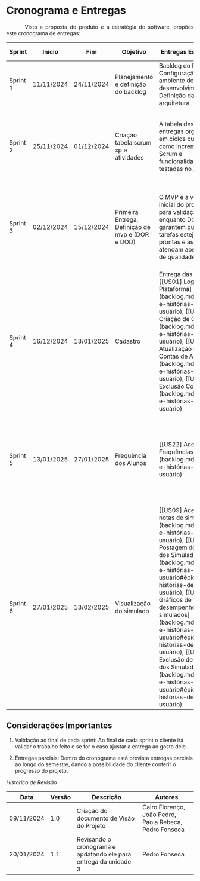 # Cronograma e Entregas
<p style="text-indent: 50px;text-align: justify;">Visto a proposta do produto e a estratégia de software, propões este cronograma de entregas:</p>  

<table>
<thead>
<tr>
<th>Sprint</th>
<th>Início</th>
<th>Fim</th>
<th>Objetivo</th>
<th>Entregas Esperadas</th>
<th>Validação do Cliente</th>
</tr>
</thead>
<tbody>
<tr>
<td>Sprint 1</td>
<td>11/11/2024</td>
<td>24/11/2024</td>
<td>Planejamento e definição do backlog</td>
<td>Backlog do Produto / Configuração do ambiente de desenvolvimento / Definição da arquitetura</td>
<td>Revisão do backlog e confirmação de prioridades</td>
</tr>
<tr>
<td>Sprint 2</td>
<td>25/11/2024</td>
<td>01/12/2024</td>
<td>Criação tabela scrum xp e atividades</td>
<td>A tabela destaca as entregas organizadas em ciclos curtos, como incrementos no Scrum e funcionalidades testadas no XP</td>
<td>Mostra como cada metodologia envolve o cliente, com revisões no Scrum e feedback frequente no XP</td>
</tr>
<tr>
<td>Sprint 3</td>
<td>02/12/2024</td>
<td>15/12/2024</td>
<td>Primeira Entrega, Definição de mvp e (DOR e DOD)</td>
<td>O MVP é a versão inicial do produto para validação, enquanto DOR e DOD garantem que as tarefas estejam prontas e as entregas atendam aos padrões de qualidade.</td>
<td>O MVP valida o produto com o cliente, enquanto DOR e DOD garantem a qualidade das entregas.</td>
</tr>
<tr>
<td>Sprint 4</td>
<td>16/12/2024</td>
<td>13/01/2025</td>
<td> Cadastro </td>
<td>Entrega das histórias [[US01] Login na Plataforma](backlog.md#épicos-e-histórias-de-usuário), [[US02] Criação de Contas](backlog.md#épicos-e-histórias-de-usuário), [[US03] Atualização de Contas de Alunos](backlog.md#épicos-e-histórias-de-usuário), [[US04] Exclusão Contas](backlog.md#épicos-e-histórias-de-usuário)</td>
<td>Validação do processo de cadastro e login</td>
</tr>
<tr>
<td>Sprint 5</td>
<td>13/01/2025</td>
<td>27/01/2025</td>
<td>Frequência dos Alunos</td>
<td>[[US22] Acesso de Frequências](backlog.md#épicos-e-histórias-de-usuário)
</td>
<td>Acesso ao banco de dados do Galt e apoiar o processo de integração. Validação da visualização de frequência</td>
</tr>
<tr>
<td>Sprint 6</td>
<td>27/01/2025</td>
<td>13/02/2025</td>
<td> Visualização do simulado </td>
<td> [[US09] Acesso a notas de simulados](backlog.md#épicos-e-histórias-de-usuário), [[US10] Postagem de Notas dos Simulados](backlog.md#épicos-e-histórias-de-usuário#épicos-e-histórias-de-usuário), 
[[US12] Gráficos de desempenho de simulados](backlog.md#épicos-e-histórias-de-usuário#épicos-e-histórias-de-usuário), [[US11] Exclusão de Notas dos Simulados](backlog.md#épicos-e-histórias-de-usuário#épicos-e-histórias-de-usuário)  </td>
<td>Validar quais tipos de comparação o pedagógico do cursinho quer, validar visualização dos resultados, testar produto com membros do Galt</td>
</tr>
</table>

## Considerações Importantes

1. Validação ao final de cada sprint: Ao final de cada sprint o cliente irá validar o trabalho feito e se for o caso ajustar a entrega ao gosto dele.

2. Entregas parciais: Dentro do cronograma está prevista entregas parciais ao longo do semestre, dando a possibilidade do cliente conferir o progresso do projeto.

*Histórico de Revisão*

| Data | Versão | Descrição | Autores |
| ---------- | ----------- | -------------- | -------------- |
| 09/11/2024 | 1.0 | Criação do documento de Visão do Projeto | Cairo Florenço, João Pedro, Paola Rebeca, Pedro Fonseca |
| 20/01/2024 | 1.1 | Revisando o cronograma e apdatando ele para entrega da unidade 3 | Pedro Fonseca